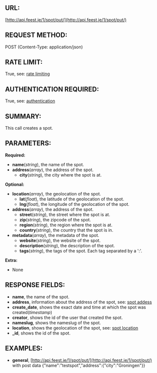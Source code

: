 URL:
----
[http://api.feest.je/1/spot/put/](http://api.feest.je/1/spot/put/)

REQUEST METHOD:
---------------
POST (Content-Type: application/json)

RATE LIMIT:
-----------
True, see: [rate limiting](<link naar ratelimitpagina>)

AUTHENTICATION REQUIRED:
------------------------
True, see: [authentication](<link naar authenticationpagina>)

SUMMARY:
--------
This call creates a spot. 

PARAMETERS:
-----------

**Required:**

 - **name**(*string*), the name of the spot.
 - **address**(*array*), the address of the spot.
	- **city**(*string*), the city where the spot is at.

**Optional:**

 - **location**(*array*), the geolocation of the spot.
	- **lat**(*float*), the latitude of the geolocation of the spot.
	- **lng**(*float*), the longitude of the geolocation of the spot.
 - **address**(*array*), the address of the spot.
	- **street**(*string*), the street where the spot is at.
	- **zip**(*string*), the zipcode of the spot.
	- **region**(*string*), the region where the spot is at.
	- **country**(*string*), the country that the spot is in.
 - **metadata**(*array*), the metadata of the spot.
	- **website**(*string*), the website of the spot.
	- **description**(*string*), the description of the spot.
	- **tags**(*string*), the tags of the spot. Each tag separated by a ':'.

**Extra:**

 - None

RESPONSE FIELDS:
----------------

 - **name**, the name of the spot.
 - **address**, information about the address of the spot, see: [spot addess](parts/address.md)
 - **create_date**, shows the exact date and time at which the spot was created(*timestamp*)
 - **creator**, shows the id of the user that created the spot.
 - **nameslug**, shows the nameslug of the spot.
 - **location**, shows the geolocation of the spot, see: [spot location](parts/location.md)
 - **_id**, shows the id of the spot.

EXAMPLES:
---------

- **general**, [http://api.feest.je/1/spot/put/](http://api.feest.je/1/spot/put/) with post data     {"name":"testspot","address":{"city":"Groningen"}}